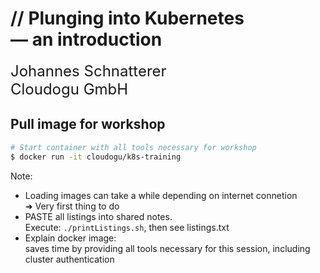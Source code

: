 <!-- .slide: class="title"  -->
<!-- .slide: data-background-image="images/title.svg"  -->
<img data-src="images/k8s_logo.svg" class="centered" width="10%;" />
<h1>
    <span class="title-accent">//</span> 
    Plunging into Kubernetes<br/> — an introduction
</h1>

<font size="5">Johannes Schnatterer<br>Cloudogu GmbH</font>

<div class="title-version">
<!--VERSION-->
</div>

<h5><a href="pdf/Plunging-Into-Kubernetes-An-Introduction.pdf">
   <i class="far fa-file-pdf"></i>
</a></h5>



## <i class="fas fa-clock"></i> Pull image for workshop
```bash
# Start container with all tools necessary for workshop
$ docker run -it cloudogu/k8s-training
```

Note:
* Loading images can take a while depending on internet connetion   
  ➜ Very first thing to do
* PASTE all listings into shared notes.   
  Execute: `./printListings.sh`, then see listings.txt
* Explain docker image:  
  saves time by providing all tools necessary for this session, including cluster authentication